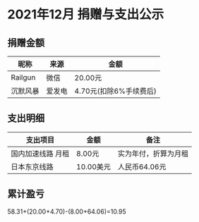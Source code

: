 # 2021年12月 捐赠与支出公示

## 捐赠金额

| 昵称         | 来源   | 金额    |
| ------------ | ------ | ------- |
| Railgun | 微信 | 20.00元  |
| 沉默风暴 | 爱发电 | 4.70元(扣除6%手续费后) |

## 支出明细

| 支出项目          | 金额     | 备注                 |
| ----------------- | -------- | -------------------- |
| 国内加速线路 月租 | 8.00元   | 实为年付，折算为月租 |
| 日本东京线路 | 10.00美元 | 人民币64.06元    |

## 累计盈亏

58.31+(20.00+4.70)-(8.00+64.06)=10.95
